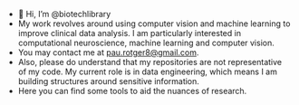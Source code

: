 - 👋 Hi, I’m @biotechlibrary
- My work revolves around using computer vision and machine learning to improve clinical data analysis. I am particularly interested in computational neuroscience, machine learning and computer vision. 
- You may contact me at pau.rotger8@gmail.com.
- Also, please do understand that my repositories are not representative of my code. My current role is in data engineering, which means I am building structures around sensitive information. 
- Here you can find some tools to aid the nuances of research. 
<!---
biotechlibrary/biotechlibrary is a ✨ special ✨ repository because its `README.md` (this file) appears on your GitHub profile.
You can click the Preview link to take a look at your changes.
--->

